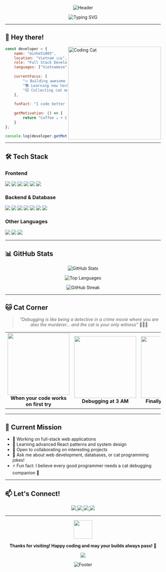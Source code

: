 <!--
**minhe51805/minhe51805** is a ✨ _special_ ✨ repository because its `README.md` (this file) appears on your GitHub profile.
-->

<div align="center">

![Header](https://capsule-render.vercel.app/api?type=waving&color=gradient&customColorList=12,20,33&height=200&section=header&text=👨‍💻%20minhe51805&fontSize=50&fontColor=fff&animation=fadeIn&fontAlignY=40)

<img src="https://readme-typing-svg.herokuapp.com?font=Fira+Code&size=22&pause=1000&color=58A6FF&center=true&vCenter=true&width=600&lines=Full+Stack+Developer+🚀;Code+Enthusiast+%26+Cat+Lover+🐱;Building+Digital+Dreams+💻" alt="Typing SVG" />

</div>

---

## 👋 Hey there! 

<img align="right" alt="Coding Cat" width="300" src="https://media.giphy.com/media/JIX9t2j0ZTN9S/giphy.gif">

```javascript
const developer = {
    name: "minhe51805",
    location: "Vietnam 🇻🇳",
    role: "Full Stack Developer",
    languages: ["Vietnamese", "English"],
    
    currentFocus: [
        "🔥 Building awesome web applications",
        "📚 Learning new technologies",
        "🐱 Collecting cat memes for debugging sessions"
    ],
    
    funFact: "I code better with cats around! 🐾",
    
    getMotivation: () => {
        return "Coffee ☕ + Code 💻 + Cat Memes 🐱 = Perfect Day!";
    }
};

console.log(developer.getMotivation());
```

---

## 🛠️ Tech Stack

### Frontend
<p>
  <img src="https://img.shields.io/badge/HTML5-E34F26?style=for-the-badge&logo=html5&logoColor=white" />
  <img src="https://img.shields.io/badge/CSS3-1572B6?style=for-the-badge&logo=css3&logoColor=white" />
  <img src="https://img.shields.io/badge/JavaScript-F7DF1E?style=for-the-badge&logo=javascript&logoColor=black" />
  <img src="https://img.shields.io/badge/React-20232A?style=for-the-badge&logo=react&logoColor=61DAFB" />
  <img src="https://img.shields.io/badge/Next.js-000000?style=for-the-badge&logo=nextdotjs&logoColor=white" />
  <img src="https://img.shields.io/badge/Tailwind_CSS-38B2AC?style=for-the-badge&logo=tailwind-css&logoColor=white" />
</p>

### Backend & Database
<p>
  <img src="https://img.shields.io/badge/Node.js-43853D?style=for-the-badge&logo=node.js&logoColor=white" />
  <img src="https://img.shields.io/badge/Python-3776AB?style=for-the-badge&logo=python&logoColor=white" />
  <img src="https://img.shields.io/badge/Java-ED8B00?style=for-the-badge&logo=openjdk&logoColor=white" />
  <img src="https://img.shields.io/badge/C%23-239120?style=for-the-badge&logo=c-sharp&logoColor=white" />
  <img src="https://img.shields.io/badge/MySQL-005C84?style=for-the-badge&logo=mysql&logoColor=white" />
  <img src="https://img.shields.io/badge/MongoDB-4EA94B?style=for-the-badge&logo=mongodb&logoColor=white" />
  <img src="https://img.shields.io/badge/PostgreSQL-316192?style=for-the-badge&logo=postgresql&logoColor=white" />
</p>

### Other Languages
<p>
  <img src="https://img.shields.io/badge/C-00599C?style=for-the-badge&logo=c&logoColor=white" />
  <img src="https://img.shields.io/badge/Dart-0175C2?style=for-the-badge&logo=dart&logoColor=white" />
  <img src="https://img.shields.io/badge/PHP-777BB4?style=for-the-badge&logo=php&logoColor=white" />
</p>

---

## 📊 GitHub Stats

<div align="center">

![GitHub Stats](https://github-readme-stats.vercel.app/api?username=minhe51805&show_icons=true&theme=github_dark&hide_border=true&bg_color=0d1117)

![Top Languages](https://github-readme-stats.vercel.app/api/top-langs/?username=minhe51805&layout=compact&theme=github_dark&hide_border=true&bg_color=0d1117)

![GitHub Streak](https://github-readme-streak-stats.herokuapp.com/?user=minhe51805&theme=github-dark-blue&hide_border=true&background=0d1117)

</div>

---

## 🐱 Cat Corner

<div align="center">

> *"Debugging is like being a detective in a crime movie where you are also the murderer... and the cat is your only witness"* 🕵️‍♂️🐱

<table>
  <tr>
    <td align="center">
      <img src="https://media.giphy.com/media/13HgwGsXF0aiGY/giphy.gif" width="200" />
      <br>
      <b>When your code works on first try</b>
    </td>
    <td align="center">
      <img src="https://media.giphy.com/media/mlvseq9yvZhba/giphy.gif" width="200" />
      <br>
      <b>Debugging at 3 AM</b>
    </td>
    <td align="center">
      <img src="https://media.giphy.com/media/o0vwzuFwCGAFO/giphy.gif" width="200" />
      <br>
      <b>Finally fixing that bug</b>
    </td>
  </tr>
</table>

</div>

---

## 🚀 Current Mission

- 🔭 Working on full-stack web applications
- 🌱 Learning advanced React patterns and system design
- 👯 Open to collaborating on interesting projects
- 💬 Ask me about web development, databases, or cat programming jokes!
- ⚡ Fun fact: I believe every good programmer needs a cat debugging companion 🐾

---

## 📫 Let's Connect!

<div align="center">

<a href="https://github.com/minhe51805">
  <img src="https://img.shields.io/badge/GitHub-100000?style=for-the-badge&logo=github&logoColor=white" />
</a>
<a href="mailto:truongminh0949@gmail.com">
  <img src="https://img.shields.io/badge/Gmail-D14836?style=for-the-badge&logo=gmail&logoColor=white" />
</a>
<a href="#">
  <img src="https://img.shields.io/badge/Discord-7289DA?style=for-the-badge&logo=discord&logoColor=white" />
</a>
<a href="#">
  <img src="https://img.shields.io/badge/LinkedIn-0077B5?style=for-the-badge&logo=linkedin&logoColor=white" />
</a>

</div>

---

<div align="center">

<img src="https://media.giphy.com/media/LnQjpWaON8nhr21vNW/giphy.gif" width="60">

**Thanks for visiting! Happy coding and may your builds always pass! 🚀**

<img src="https://komarev.com/ghpvc/?username=minhe51805&color=blueviolet&style=flat-square&label=Profile+Views" />

![Footer](https://capsule-render.vercel.app/api?type=waving&color=gradient&customColorList=12,20,33&height=100&section=footer&animation=fadeIn)

</div>
